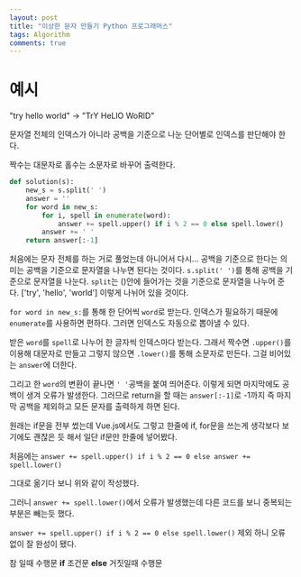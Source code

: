 ```yaml
---
layout: post
title: "이상한 문자 만들기 Python 프로그래머스"
tags: Algorithm
comments: true
---
```


# 예시

"try hello world" -> "TrY HeLlO WoRlD"

문자열 전체의 인덱스가 아니라 공백을 기준으로 나눈 단어별로 인덱스를 판단해야 한다.

짝수는 대문자로 홀수는 소문자로 바꾸어 출력한다.

```python
def solution(s):
    new_s = s.split(' ')
    answer = ''
    for word in new_s:
        for i, spell in enumerate(word):
            answer += spell.upper() if i % 2 == 0 else spell.lower()
        answer += ' '
    return answer[:-1]
```

처음에는 문자 전체를 하는 거로 풀었는데 아니어서 다시...
공백을 기준으로 한다는 의미는 공백을 기준으로 문자열을 나누면 된다는 것이다.
`s.split(' ')`를 통해 공백을 기준으로 문자열을 나눈다.
`split`는 ()안에 들어가는 것을 기준으로 문자열을 나누어 준다.
['try', 'hello', 'world'] 이렇게 나뉘어 있을 것이다.


`for word in new_s:`를 통해 한 단어씩 `word`로 받는다.
인덱스가 필요하기 때문에 `enumerate`를 사용하면 편하다.
그러면 인덱스도 자동으로 뽑아낼 수 있다.


받은 `word`를 `spell`로 나누어 한 글자씩 인덱스마다 받는다.
그래서 짝수면 `.upper()`를 이용해 대문자로 만들고 그렇지 않으면 `.lower()`를 통해 소문자로 만든다.
그걸 비어있는 `answer`에 더한다.

그리고 한 `word`의 변환이 끝나면 `' '`공백을 붙여 띄어준다.
이렇게 되면 마지막에도 공백이 생겨 오류가 발생한다.
그러므로 return을 할 때는 `answer[:-1]`로 -1까지 즉 마지막 공백을 제외하고 모든 문자를 출력하게 하면 된다.

원래는 if문을 전부 썼는데 Vue.js에서도 그렇고 한줄에 if, for문을 쓰는게 생각보다 보기에도 괜찮은 듯 해서 일단 if문만 한줄에 넣어봤다.

처음에는 `answer += spell.upper() if i % 2 == 0 else answer += spell.lower()`

그대로 옮기다 보니 위와 같이 작성했다.

그러니 `answer += spell.lower()`에서 오류가 발생했는데 다른 코드를 보니 중복되는 부분은 빼는듯 했다.

`answer += spell.upper() if i % 2 == 0 else spell.lower()` 제외 하니 오류 없이 잘 완성이 됐다.

참 일때 수행문 **if** 조건문 **else** 거짓일때 수행문